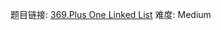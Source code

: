 题目链接: [369.Plus One Linked List][1]
难度: Medium

[1]: https://leetcode.com/problems/plus-one-linked-list
